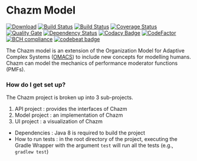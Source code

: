 # Chazm Model

[![Download][bt-img]][bt-lnk]
[![Build Status][bs1-img]][bs1-lnk]
[![Build Status][bs2-img]][bs2-lnk]
[![Coverage Status][cs-img]][cs-lnk]
[![Quality Gate][qg-img]][qg-lnk]
[![Dependency Status][ds-img]][ds-lnk]
[![Codacy Badge](https://api.codacy.com/project/badge/Grade/21b1b8b1232a4551ad8095d66d4c2abb)](https://app.codacy.com/app/RuntimeModels/chazm?utm_source=github.com&utm_medium=referral&utm_content=RuntimeModels/chazm&utm_campaign=Badge_Grade_Dashboard)
[![CodeFactor](https://www.codefactor.io/repository/github/runtimemodels/chazm/badge)](https://www.codefactor.io/repository/github/runtimemodels/chazm)
[![BCH compliance](https://bettercodehub.com/edge/badge/RuntimeModels/chazm?branch=master)](https://bettercodehub.com/)
[![codebeat badge](https://codebeat.co/badges/50d3460f-4b4a-4e50-b359-07a26fc06b1a)](https://codebeat.co/projects/github-com-runtimemodels-chazm-master)

The Chazm model is an extension of the Organization Model for Adaptive Complex Systems ([OMACS](http://macr.cs.ksu.edu/projects/omacs.html)) to include new concepts for modelling humans.
Chazm can model the mechanics of performance moderator functions (PMFs).

### How do I get set up? ###

The Chazm project is broken up into 3 sub-projects.

1. API project
: provides the interfaces of Chazm
2. Model project
: an implementation of Chazm
3. UI project
: a visualization of Chazm

* Dependencies
: Java 8 is required to build the project
* How to run tests
: in the root directory of the project, executing the Gradle Wrapper with the argument `test` will run all the tests (e.g., `gradlew test`)


[bt-img]: https://api.bintray.com/packages/runtimemodels/maven/chazm/images/download.svg
[bt-lnk]: https://bintray.com/runtimemodels/maven/chazm/_latestVersion
[bs1-img]: https://travis-ci.org/RuntimeModels/chazm.svg?branch=master
[bs1-lnk]: https://travis-ci.org/RuntimeModels/chazm
[bs2-img]: https://ci.appveyor.com/api/projects/status/uvme2qd0jlr7y23d?svg=true
[bs2-lnk]: https://ci.appveyor.com/project/RuntimeModels/chazm
[cs-img]: https://coveralls.io/repos/RuntimeModels/chazm/badge.svg?branch=master&service=github
[cs-lnk]: https://coveralls.io/github/RuntimeModels/chazm?branch=master
[qg-img]: https://sonarqube.com/api/badges/gate?key=chazm
[qg-lnk]: https://sonarqube.com/dashboard/index/chazm
[ds-img]: https://www.versioneye.com/user/projects/58437f341f3a6d020e15729f/badge.svg?style=flat-square
[ds-lnk]: https://www.versioneye.com/user/projects/58437f341f3a6d020e15729f
